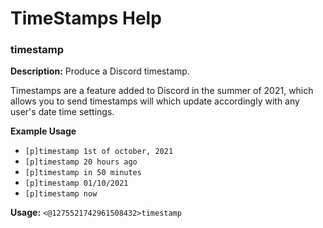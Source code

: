 # TimeStamps Help

### timestamp

**Description:** Produce a Discord timestamp.

Timestamps are a feature added to Discord in the summer of 2021,
which allows you to send timestamps will which update accordingly
with any user's date time settings.

**Example Usage**

- `[p]timestamp 1st of october, 2021`
- `[p]timestamp 20 hours ago`
- `[p]timestamp in 50 minutes`
- `[p]timestamp 01/10/2021`
- `[p]timestamp now`

**Usage:** `<@1275521742961508432>timestamp`

